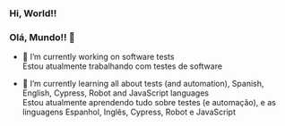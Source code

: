 ### Hi, World!!  
### Olá, Mundo!! 👋


- 🔭 I’m currently working on software tests <br>
      Estou atualmente trabalhando com testes de software

- 🌱 I’m currently learning all about tests (and automation), Spanish, English, Cypress, Robot  and JavaScript languages <br>
      Estou atualmente aprendendo tudo sobre testes (e automação), e as linguagens Espanhol, Inglês, Cypress, Robot e JavaScript
      
